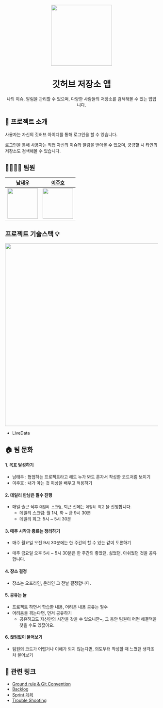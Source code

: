 <p align="middle" >
  <img width="200px;" src="https://user-images.githubusercontent.com/66770613/180597982-13624a5c-65c7-4b79-8fe4-0f67c8e051ff.png?raw=true"/>
</p>
<h1 align="middle">깃허브 저장소 앱</h1>
<p align="middle">나의 이슈, 알림을 관리할 수 있으며, 다양한 사람들의 저장소를 검색해볼 수 있는 앱입니다.</p>


## 📝 프로젝트 소개

사용자는 자신의 깃허브 아이디를 통해 로그인을 할 수 있습니다.

로그인을 통해 사용자는 직접 자신의 이슈와 알림을 받아볼 수 있으며, 궁금할 시 타인의 저장소도 검색해볼 수 있습니다.

## 👨‍👨‍👧‍👧 팀원

|[남태우](https://github.com/bn-tw2020)|[이주호](https://github.com/zzu-h)|
|:----:|:----: 
|<img src="https://avatars.githubusercontent.com/u/66770613?v=4" width="100">|<img src="https://avatars.githubusercontent.com/u/72387349?v=4" width="100">|

## 프로젝트 기술스택 💡

<img src="https://user-images.githubusercontent.com/66770613/180599551-b9af39ae-8b2a-46c8-8e18-ac2b8de3d090.png" width="600">

- LiveData

## 🏠 팀 문화

#### 1. 목표 달성하기

- 남태우 : 협업하는 프로젝트라고 해도 누가 봐도 혼자서 작성한 코드처럼 보이기
- 이주호 : 내가 아는 것 이상을 배우고 적용하기

#### 2. 데일리 만남은 필수 진행

- 매일 출근 직후 `데일리 스크럼`, 퇴근 전에는 `데일리 회고` 을 진행합니다.
  - 데일리 스크럼: 월 1시, 화 ~ 금 9시 30분
  - 데일리 회고: 5시 ~ 5시 30분

#### 3. 매주 시작과 종료는 정리하기

- 매주 월요일 오전 9시 30분에는 한 주간의 할 수 있는 같이 토론하기

- 매주 금요일 오후 5시 ~ 5시 30분은 한 주간의 좋았던, 싫었던, 아쉬웠던 것을 공유합니다.

#### 4. 장소 결정

- 장소는 오프라인, 온라인 그 전날 결정합니다.

#### 5. 공유는 늘

- 프로젝트 하면서 학습한 내용, 어려운 내용 공유는 필수
- 어려움을 겪는다면, 먼저 공유하기
  - 공유하고도 자신만의 시간을 갖을 수 있으니깐~, 그 동안 팀원이 어떤 해결책을 찾을 수도 있잖아요.

#### 6. 끊임없이 물어보기

- 팀원의 코드가 어렵거나 이해가 되지 않는다면, 의도부터 작성할 때 느꼈던 생각조차 물어보기

## 🔗 관련 링크

- [Ground rule & Git Convention](https://github.com/woowa-techcamp-2022/android-repo-10/wiki/Git-%EC%82%AC%EC%9A%A9%EB%B2%95)
- [Backlog](https://docs.google.com/spreadsheets/d/18jp_Mr8VMqrU7et6bmv3XEw0mCL9o2IuqZN74D8SyMQ/edit#gid=0)
- [Sprint 계획](https://github.com/woowa-techcamp-2022/android-repo-10/wiki/Sprint1-%EA%B3%84%ED%9A%8D)
- [Trouble Shooting](https://github.com/woowa-techcamp-2022/android-repo-10/wiki/Trouble-Shooting)
